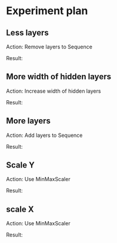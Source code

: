 # Experiment plan

## Less layers

Action: Remove layers to Sequence

Result:

## More width of hidden layers

Action: Increase width of hidden layers

Result:

## More layers

Action: Add layers to Sequence

Result:

## Scale Y

Action: Use MinMaxScaler

Result:

## scale X

Action: Use MinMaxScaler

Result: